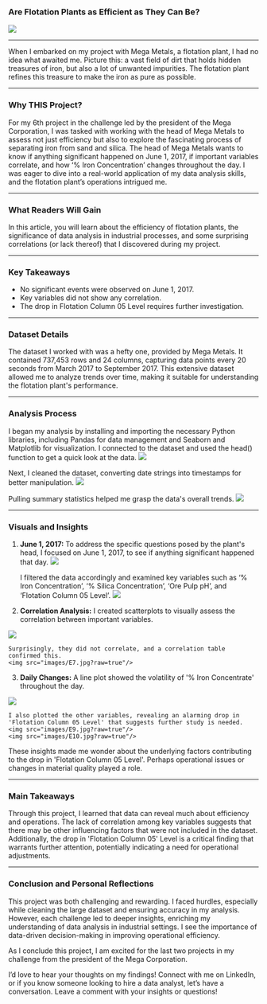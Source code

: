 ### Are Flotation Plants as Efficient as They Can Be? 
<img src="images/Engineering.png?raw=true"/>

---
When I embarked on my project with Mega Metals, a flotation plant, I had no idea what awaited me. Picture this: a vast field of dirt that holds hidden treasures of iron, but also a lot of unwanted impurities. The flotation plant refines this treasure to make the iron as pure as possible.

---
### Why THIS Project?
For my 6th project in the challenge led by the president of the Mega Corporation, I was tasked with working with the head of Mega Metals to assess not just efficiency but also to explore the fascinating process of separating iron from sand and silica.
The head of Mega Metals wants to know if anything significant happened on June 1, 2017, if important variables correlate, and how ‘% Iron Concentration’ changes throughout the day. I was eager to dive into a real-world application of my data analysis skills, and the flotation plant’s operations intrigued me.

---
### What Readers Will Gain
In this article, you will learn about the efficiency of flotation plants, the significance of data analysis in industrial processes, and some surprising correlations (or lack thereof) that I discovered during my project. 

---
### Key Takeaways
- No significant events were observed on June 1, 2017.
- Key variables did not show any correlation.
- The drop in Flotation Column 05 Level requires further investigation.

---
### Dataset Details
The dataset I worked with was a hefty one, provided by Mega Metals. It contained 737,453 rows and 24 columns, capturing data points every 20 seconds from March 2017 to September 2017. This extensive dataset allowed me to analyze trends over time, making it suitable for understanding the flotation plant's performance.

---
### Analysis Process
I began my analysis by installing and importing the necessary Python libraries, including Pandas for data management and Seaborn and Matplotlib for visualization. I connected to the dataset and used the head() function to get a quick look at the data.
<img src="images/E1.jpg?raw=true"/>

Next, I cleaned the dataset, converting date strings into timestamps for better manipulation.
<img src="images/E2.jpg?raw=true"/>

Pulling summary statistics helped me grasp the data's overall trends.
<img src="images/E3.jpg?raw=true"/>

---
### Visuals and Insights
1. **June 1, 2017:** To address the specific questions posed by the plant's head, I focused on June 1, 2017, to see if anything significant happened that day. <img src="images/E4.jpg?raw=true"/>

    I filtered the data accordingly and examined key variables such as ‘% Iron Concentration’, ‘% Silica Concentration’, ‘Ore Pulp pH’, and ‘Flotation Column      05 Level’.
    <img src="images/E5.jpg?raw=true"/>

2. **Correlation Analysis:** I created scatterplots to visually assess the correlation between important variables.
<img src="images/E6.jpg?raw=true"/>

    Surprisingly, they did not correlate, and a correlation table confirmed this.
    <img src="images/E7.jpg?raw=true"/>
  
3. **Daily Changes:** A line plot showed the volatility of '% Iron Concentrate' throughout the day.
<img src="images/E8.jpg?raw=true"/>

    I also plotted the other variables, revealing an alarming drop in 'Flotation Column 05 Level' that suggests further study is needed.
    <img src="images/E9.jpg?raw=true"/>
    <img src="images/E10.jpg?raw=true"/>

These insights made me wonder about the underlying factors contributing to the drop in 'Flotation Column 05 Level'. Perhaps operational issues or changes in material quality played a role.

---
### Main Takeaways
Through this project, I learned that data can reveal much about efficiency and operations. The lack of correlation among key variables suggests that there may be other influencing factors that were not included in the dataset. Additionally, the drop in 'Flotation Column 05' Level is a critical finding that warrants further attention, potentially indicating a need for operational adjustments.

---
### Conclusion and Personal Reflections
This project was both challenging and rewarding. I faced hurdles, especially while cleaning the large dataset and ensuring accuracy in my analysis. However, each challenge led to deeper insights, enriching my understanding of data analysis in industrial settings. I see the importance of data-driven decision-making in improving operational efficiency.

As I conclude this project, I am excited for the last two projects in my challenge from the president of the Mega Corporation.

I’d love to hear your thoughts on my findings! Connect with me on LinkedIn, or if you know someone looking to hire a data analyst, let’s have a conversation. Leave a comment with your insights or questions!
